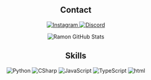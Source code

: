 <!-- Contact -->
<h2 align="center">Contact</h2>
<p align="center">

</p>
<p align="center">
  <a href="https://www.instagram.com/_ramon_sd/">
    <img src="https://img.shields.io/badge/Instagram-%23E4405F?style=for-the-badge&logo=instagram&logoColor=white" alt="Instagram" />
  </a>
  <a href="https://top.gg/user/365542139201011712">
    <img src="https://img.shields.io/badge/Discord-5865F2?style=for-the-badge&logo=discord&logoColor=white" alt="Discord" />
  </a>
</p>


<!-- GitHub Stats -->
<p align="center">
  <img src="https://github-readme-stats.vercel.app/api?username=Ramon-Sd&show_icons=true&theme=dark" alt="Ramon GitHub Stats" />
</p>

<!-- Skills -->
<h2 align="center">Skills</h2>
<p align="center">
  <img src="https://img.shields.io/badge/Python-3776AB?style=for-the-badge&logo=python&logoColor=white" alt="Python" />
  <img src="https://img.shields.io/badge/C%23-512BD4?style=for-the-badge&logo=csharp&logoColor=white" alt="CSharp" />
  <img src="https://img.shields.io/badge/JavaScript-ffe100?style=for-the-badge&logo=javascript&logoColor=black" alt="JavaScript" />
<!-- </p>
<p align="center"> -->
  <img src="https://img.shields.io/badge/TypeScript-512BD4?style=for-the-badge&logo=typescript&logoColor=white" alt="TypeScript" />
  <img src="https://img.shields.io/badge/HTML_5-ff8c00?style=for-the-badge&logo=html5&logoColor=white" alt="html" />
</p>


